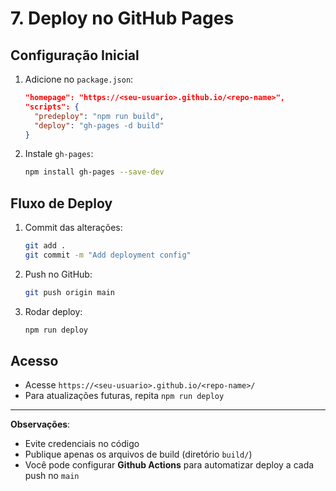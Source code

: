 # 7. Deploy no GitHub Pages

## Configuração Inicial
1. Adicione no `package.json`:
   ```json
   "homepage": "https://<seu-usuario>.github.io/<repo-name>",
   "scripts": {
     "predeploy": "npm run build",
     "deploy": "gh-pages -d build"
   }
   ```
2. Instale `gh-pages`:
   ```bash
   npm install gh-pages --save-dev
   ```

## Fluxo de Deploy
1. Commit das alterações:
   ```bash
   git add .
   git commit -m "Add deployment config"
   ```
2. Push no GitHub:
   ```bash
   git push origin main
   ```
3. Rodar deploy:
   ```bash
   npm run deploy
   ```

## Acesso
- Acesse `https://<seu-usuario>.github.io/<repo-name>/`
- Para atualizações futuras, repita `npm run deploy`

---

**Observações**:
- Evite credenciais no código
- Publique apenas os arquivos de build (diretório `build/`)
- Você pode configurar **Github Actions** para automatizar deploy a cada push no `main`